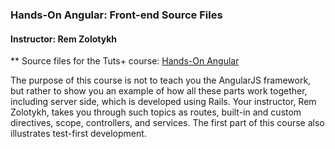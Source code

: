 ### Hands-On Angular: Front-end Source Files
#### Instructor: Rem Zolotykh

** Source files for the Tuts+ course: [Hands-On Angular](https://courses.tutsplus.com/courses/hands-on-angular)

The purpose of this course is not to teach you the AngularJS framework, but rather to show you an example of how all these parts work together, including server side, which is developed using Rails. Your instructor, Rem Zolotykh, takes you through such topics as routes, built-in and custom directives, scope, controllers, and services. The first part of this course also illustrates test-first development.
